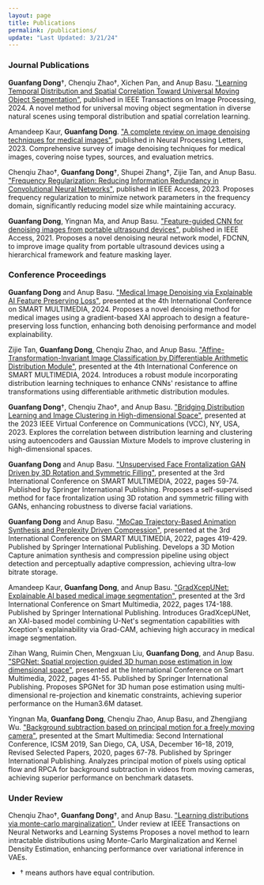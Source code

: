 ```yaml
---
layout: page
title: Publications
permalink: /publications/
update: "Last Updated: 3/21/24"
---
```


### Journal Publications
**Guanfang Dong**†, Chenqiu Zhao†, Xichen Pan, and Anup Basu. <a href="https://link-to-paper.com">"Learning Temporal Distribution and Spatial Correlation Toward Universal Moving Object Segmentation"</a>, published in IEEE Transactions on Image Processing, 2024.
A novel method for universal moving object segmentation in diverse natural scenes using temporal distribution and spatial correlation learning.

Amandeep Kaur, **Guanfang Dong**. <a href="https://link-to-paper.com">"A complete review on image denoising techniques for medical images"</a>, published in Neural Processing Letters, 2023.
Comprehensive survey of image denoising techniques for medical images, covering noise types, sources, and evaluation metrics.

Chenqiu Zhao†, **Guanfang Dong**†, Shupei Zhang†, Zijie Tan, and Anup Basu. <a href="https://link-to-paper.com">"Frequency Regularization: Reducing Information Redundancy in Convolutional Neural Networks"</a>, published in IEEE Access, 2023.
Proposes frequency regularization to minimize network parameters in the frequency domain, significantly reducing model size while maintaining accuracy.

**Guanfang Dong**, Yingnan Ma, and Anup Basu. <a href="https://ieee.org/pdf-link">"Feature-guided CNN for denoising images from portable ultrasound devices"</a>, published in IEEE Access, 2021.
Proposes a novel denoising neural network model, FDCNN, to improve image quality from portable ultrasound devices using a hierarchical framework and feature masking layer.

### Conference Proceedings
**Guanfang Dong** and Anup Basu. <a href="https://conference-link.com">"Medical Image Denoising via Explainable AI Feature Preserving Loss"</a>, presented at the 4th International Conference on SMART MULTIMEDIA, 2024.
Proposes a novel denoising method for medical images using a gradient-based XAI approach to design a feature-preserving loss function, enhancing both denoising performance and model explainability.

Zijie Tan, **Guanfang Dong**, Chenqiu Zhao, and Anup Basu. <a href="https://arxiv.org/pdf-link">"Affine-Transformation-Invariant Image Classification by Differentiable Arithmetic Distribution Module"</a>, presented at the 4th International Conference on SMART MULTIMEDIA, 2024.
Introduces a robust module incorporating distribution learning techniques to enhance CNNs' resistance to affine transformations using differentiable arithmetic distribution modules.

**Guanfang Dong**†, Chenqiu Zhao†, and Anup Basu. <a href="https://doi.org/10.1109/VCC60689.2023.10474783">"Bridging Distribution Learning and Image Clustering in High-dimensional Space"</a>, presented at the 2023 IEEE Virtual Conference on Communications (VCC), NY, USA, 2023.
Explores the correlation between distribution learning and clustering using autoencoders and Gaussian Mixture Models to improve clustering in high-dimensional spaces.

**Guanfang Dong** and Anup Basu. <a href="https://link-to-paper.com">"Unsupervised Face Frontalization GAN Driven by 3D Rotation and Symmetric Filling"</a>, presented at the 3rd International Conference on SMART MULTIMEDIA, 2022, pages 59-74. Published by Springer International Publishing.
Proposes a self-supervised method for face frontalization using 3D rotation and symmetric filling with GANs, enhancing robustness to diverse facial variations.

**Guanfang Dong** and Anup Basu. <a href="https://link-to-paper.com">"MoCap Trajectory-Based Animation Synthesis and Perplexity Driven Compression"</a>, presented at the 3rd International Conference on SMART MULTIMEDIA, 2022, pages 419-429. Published by Springer International Publishing.
Develops a 3D Motion Capture animation synthesis and compression pipeline using object detection and perceptually adaptive compression, achieving ultra-low bitrate storage.

Amandeep Kaur, **Guanfang Dong**, and Anup Basu. <a href="https://link-to-paper.com">"GradXcepUNet: Explainable AI based medical image segmentation"</a>, presented at the 3rd International Conference on Smart Multimedia, 2022, pages 174-188. Published by Springer International Publishing.
Introduces GradXcepUNet, an XAI-based model combining U-Net's segmentation capabilities with Xception's explainability via Grad-CAM, achieving high accuracy in medical image segmentation.

Zihan Wang, Ruimin Chen, Mengxuan Liu, **Guanfang Dong**, and Anup Basu. <a href="https://link-to-paper.com">"SPGNet: Spatial projection guided 3D human pose estimation in low dimensional space"</a>, presented at the International Conference on Smart Multimedia, 2022, pages 41-55. Published by Springer International Publishing.
Proposes SPGNet for 3D human pose estimation using multi-dimensional re-projection and kinematic constraints, achieving superior performance on the Human3.6M dataset.

Yingnan Ma, **Guanfang Dong**, Chenqiu Zhao, Anup Basu, and Zhengjiang Wu. <a href="https://link-to-paper.com">"Background subtraction based on principal motion for a freely moving camera"</a>, presented at the Smart Multimedia: Second International Conference, ICSM 2019, San Diego, CA, USA, December 16–18, 2019, Revised Selected Papers, 2020, pages 67-78. Published by Springer International Publishing.
Analyzes principal motion of pixels using optical flow and RPCA for background subtraction in videos from moving cameras, achieving superior performance on benchmark datasets.

### Under Review
Chenqiu Zhao†, **Guanfang Dong**†, and Anup Basu. <a href="https://arxiv.org/abs/2308.06352">"Learning distributions via monte-carlo marginalization"</a>, Under review at IEEE Transactions on Neural Networks and Learning Systems
Proposes a novel method to learn intractable distributions using Monte-Carlo Marginalization and Kernel Density Estimation, enhancing performance over variational inference in VAEs.


* † means authors have equal contribution.